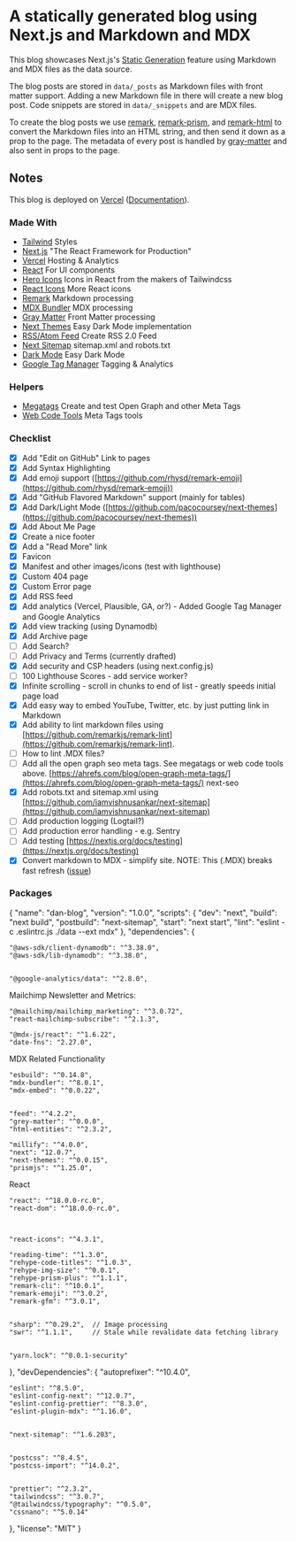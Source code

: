 # A statically generated blog using Next.js and Markdown and MDX

This blog showcases Next.js's [Static Generation](https://nextjs.org/docs/basic-features/pages) feature using Markdown and MDX files as the data source.

The blog posts are stored in `data/_posts` as Markdown files with front matter support. Adding a new Markdown file in there will create a new blog post. Code snippets are stored in `data/_snippets` and are MDX files.

To create the blog posts we use [remark](https://github.com/remarkjs/remark), [remark-prism](https://github.com/sergioramos/remark-prism#readme), and [remark-html](https://github.com/remarkjs/remark-html) to convert the Markdown files into an HTML string, and then send it down as a prop to the page. The metadata of every post is handled by [gray-matter](https://github.com/jonschlinkert/gray-matter) and also sent in props to the page.

## Notes

This blog is deployed on [Vercel](https://vercel.com/new?utm_source=github&utm_medium=readme&utm_campaign=next-example) ([Documentation](https://nextjs.org/docs/deployment)).

### Made With

- [Tailwind](https://tailwindcss.com/) Styles
- [Next.js](https://nextjs.org/) "The React Framework for Production"
- [Vercel](https://vercel.com/home) Hosting & Analytics
- [React](https://reactjs.org/) For UI components
- [Hero Icons](https://heroicons.com/) Icons in React from the makers of Tailwindcss
- [React Icons](https://react-icons.github.io/react-icons/) More React icons
- [Remark](https://github.com/remarkjs) Markdown processing
- [MDX Bundler](https://github.com/kentcdodds/mdx-bundler) MDX processing
- [Gray Matter](https://github.com/jonschlinkert/gray-matter) Front Matter processing
- [Next Themes](https://github.com/pacocoursey/next-themes) Easy Dark Mode implementation
- [RSS/Atom Feed](https://github.com/jpmonette/feed) Create RSS 2.0 Feed
- [Next Sitemap](https://github.com/iamvishnusankar/next-sitemap) sitemap.xml and robots.txt
- [Dark Mode](https://github.com/pacocoursey/next-themes) Easy Dark Mode
- [Google Tag Manager](https://tagmanager.google.com/#/home) Tagging & Analytics

### Helpers

- [Megatags](https://megatags.co/) Create and test Open Graph and other Meta Tags
- [Web Code Tools](https://webcode.tools) Meta Tags tools

### Checklist

- [x] Add "Edit on GitHub" Link to pages
- [x] Add Syntax Highlighting
- [x] Add emoji support ([https://github.com/rhysd/remark-emoji](https://github.com/rhysd/remark-emoji))
- [x] Add "GitHub Flavored Markdown" support (mainly for tables)
- [x] Add Dark/Light Mode ([https://github.com/pacocoursey/next-themes](https://github.com/pacocoursey/next-themes))
- [x] Add About Me Page
- [x] Create a nice footer
- [x] Add a "Read More" link
- [x] Favicon
- [x] Manifest and other images/icons (test with lighthouse)
- [x] Custom 404 page
- [x] Custom Error page
- [x] Add RSS feed
- [x] Add analytics (Vercel, Plausible, GA, or?) - Added Google Tag Manager and Google Analytics
- [x] Add view tracking (using Dynamodb)
- [x] Add Archive page
- [ ] Add Search?
- [ ] Add Privacy and Terms (currently drafted)
- [x] Add security and CSP headers (using next.config.js)
- [ ] 100 Lighthouse Scores - add service worker?
- [x] Infinite scrolling - scroll in chunks to end of list - greatly speeds initial page load
- [x] Add easy way to embed YouTube, Twitter, etc. by just putting link in Markdown
- [x] Add ability to lint markdown files using [https://github.com/remarkjs/remark-lint](https://github.com/remarkjs/remark-lint).
- [ ] How to lint .MDX files?
- [ ] Add all the open graph seo meta tags. See megatags or web code tools above. [https://ahrefs.com/blog/open-graph-meta-tags/](https://ahrefs.com/blog/open-graph-meta-tags/) next-seo
- [x] Add robots.txt and sitemap.xml using [https://github.com/iamvishnusankar/next-sitemap](https://github.com/iamvishnusankar/next-sitemap)
- [ ] Add production logging (Logtail?)
- [ ] Add production error handling - e.g. Sentry
- [ ] Add testing [https://nextjs.org/docs/testing](https://nextjs.org/docs/testing)
- [x] Convert markdown to MDX - simplify site. NOTE: This (.MDX) breaks fast refresh ([issue](https://github.com/kentcdodds/mdx-bundler/issues/49))

### Packages

{
"name": "dan-blog",
"version": "1.0.0",
"scripts": {
"dev": "next",
"build": "next build",
"postbuild": "next-sitemap",
"start": "next start",
"lint": "eslint -c .eslintrc.js ./data --ext mdx"
},
"dependencies": {

    "@aws-sdk/client-dynamodb": "^3.38.0",
    "@aws-sdk/lib-dynamodb": "^3.38.0",


    "@google-analytics/data": "^2.8.0",

Mailchimp Newsletter and Metrics:

    "@mailchimp/mailchimp_marketing": "^3.0.72",
    "react-mailchimp-subscribe": "^2.1.3",

    "@mdx-js/react": "^1.6.22",
    "date-fns": "2.27.0",

MDX Related Functionality

    "esbuild": "^0.14.8",
    "mdx-bundler": "^8.0.1",
    "mdx-embed": "^0.0.22",


    "feed": "^4.2.2",
    "grey-matter": "^0.0.0",
    "html-entities": "^2.3.2",

    "millify": "^4.0.0",
    "next": "12.0.7",
    "next-themes": "^0.0.15",
    "prismjs": "^1.25.0",

React

    "react": "^18.0.0-rc.0",
    "react-dom": "^18.0.0-rc.0",



    "react-icons": "^4.3.1",

    "reading-time": "^1.3.0",
    "rehype-code-titles": "^1.0.3",
    "rehype-img-size": "^0.0.1",
    "rehype-prism-plus": "^1.1.1",
    "remark-cli": "^10.0.1",
    "remark-emoji": "^3.0.2",
    "remark-gfm": "^3.0.1",


    "sharp": "^0.29.2",  // Image processing
    "swr": "^1.1.1",     // Stale while revalidate data fetching library


    "yarn.lock": "^0.0.1-security"

},
"devDependencies": {
"autoprefixer": "^10.4.0",

    "eslint": "^8.5.0",
    "eslint-config-next": "^12.0.7",
    "eslint-config-prettier": "^8.3.0",
    "eslint-plugin-mdx": "^1.16.0",


    "next-sitemap": "^1.6.203",


    "postcss": "^8.4.5",
    "postcss-import": "^14.0.2",


    "prettier": "^2.3.2",
    "tailwindcss": "^3.0.7",
    "@tailwindcss/typography": "^0.5.0",
    "cssnano": "^5.0.14"

},
"license": "MIT"
}
